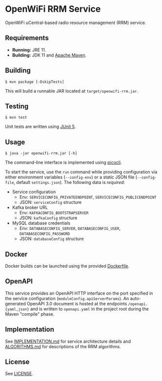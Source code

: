# OpenWiFi RRM Service
OpenWiFi uCentral-based radio resource management (RRM) service.

## Requirements
* **Running:** JRE 11.
* **Building:** JDK 11 and [Apache Maven].

## Building
```
$ mvn package [-DskipTests]
```
This will build a runnable JAR located at `target/openwifi-rrm.jar`.

## Testing
```
$ mvn test
```
Unit tests are written using [JUnit 5].

## Usage
```
$ java -jar openwifi-rrm.jar [-h]
```
The command-line interface is implemented using [picocli].

To start the service, use the `run` command while providing configuration via
either environment variables (`--config-env`) or a static JSON file
(`--config-file`, default `settings.json`). The following data is *required*:
* Service configuration
    * Env: `SERVICECONFIG_PRIVATEENDPOINT`, `SERVICECONFIG_PUBLICENDPOINT`
    * JSON: `serviceConfig` structure
* Kafka broker URL
    * Env: `KAFKACONFIG_BOOTSTRAPSERVER`
    * JSON: `kafkaConfig` structure
* MySQL database credentials
    * Env: `DATABASECONFIG_SERVER`, `DATABASECONFIG_USER`, `DATABASECONFIG_PASSWORD`
    * JSON: `databaseConfig` structure

## Docker
Docker builds can be launched using the provided [Dockerfile](Dockerfile).

## OpenAPI
This service provides an OpenAPI HTTP interface on the port specified in the
service configuration (`moduleConfig.apiServerParams`). An auto-generated
OpenAPI 3.0 document is hosted at the endpoints `/openapi.{yaml,json}` and is
written to `openapi.yaml` in the project root during the Maven "compile" phase.

## Implementation
See [IMPLEMENTATION.md](IMPLEMENTATION.md) for service architecture details and
[ALGORITHMS.md](ALGORITHMS.md) for descriptions of the RRM algorithms.

## License
See [LICENSE](LICENSE).


[Apache Maven]: https://maven.apache.org/
[JUnit 5]: https://junit.org/junit5/
[picocli]: https://picocli.info/
